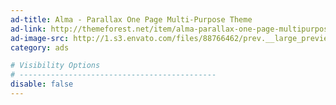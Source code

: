 ```yaml
---
ad-title: Alma - Parallax One Page Multi-Purpose Theme
ad-link: http://themeforest.net/item/alma-parallax-one-page-multipurpose-theme/7507873?ref=CodBits
ad-image-src: http://1.s3.envato.com/files/88766462/prev.__large_preview.jpg
category: ads

# Visibility Options
# --------------------------------------------
disable: false
---
```

